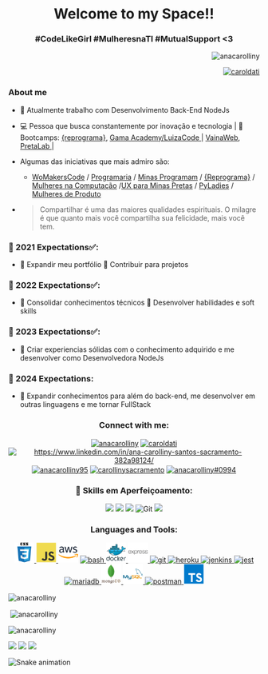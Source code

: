 

<h1 align="center">Welcome to my Space!! </h1>
<h3 align="center">#CodeLikeGirl #MulheresnaTI #MutualSupport <3</h3>

<p align="right"> <img src="https://komarev.com/ghpvc/?username=anacarolliny&label=Profile%20views&color=0e75b6&style=flat" alt="anacarolliny" /> </p>

<p align="right"> <a href="https://twitter.com/caroldati" target="blank"><img src="https://img.shields.io/twitter/follow/caroldati?logo=twitter&style=for-the-badge" alt="caroldati" /></a> </p>


### About me

- 🔭 Atualmente trabalho com Desenvolvimento Back-End NodeJs 


- 💻 Pessoa que busca constantemente por inovação e tecnologia | 🎯 Bootcamps: [{reprograma}](https://reprograma.com.br/), [ Gama Academy/LuizaCode ](https://corp.gama.academy/luiza-code/inscricao)| [VainaWeb](https://www.vainaweb.com.br/), [ PretaLab ](https://www.pretalab.com/)|
  
- Algumas das iniciativas que mais admiro são: 

  - [ WoMakersCode](https://womakerscode.org/)  / [Programaria](https://www.programaria.org/) / [Minas Programam](https://minasprogramam.com/) / [{Reprograma}](https://reprograma.com.br/) / [Mulheres na Computação](https://mulheresnacomputacao.com/) /[UX para Minas Pretas](https://www.digitalhouse.com/br/acoes/pretas-em-ux) / [PyLadies](https://brasil.pyladies.com/) / [Mulheres de Produto](https://mulheresdeproduto.com/) 
  
  
- >Compartilhar é uma das maiores qualidades espirituais. O milagre é que  quanto mais você compartilha sua felicidade, mais você tem.

  

### 🚀 2021 Expectations✅:

- 📂  Expandir meu portfólio  	🤝  Contribuir para projetos 	 
  
### 🚀 2022 Expectations✅:

- 📂  Consolidar conhecimentos técnicos  	🤝  Desenvolver habilidades e soft skills

### 🚀 2023 Expectations✅:

- 📂  Criar experiencias sólidas com o conhecimento adquirido e me desenvolver como Desenvolvedora NodeJs

### 🚀 2024 Expectations:

- 📂  Expandir conhecimentos para além do back-end, me desenvolver em outras linguagens e me tornar FullStack




<h3 align="center">Connect with me:</h3>
<p align="center">
<a href="https://dev.to/anacarolliny" target="blank"><img align="center" src="https://cdn.jsdelivr.net/npm/simple-icons@3.0.1/icons/dev-dot-to.svg" alt="anacarolliny" height="30" width="40" /></a>
<a href="https://twitter.com/caroldati" target="blank"><img align="center" src="https://raw.githubusercontent.com/rahuldkjain/github-profile-readme-generator/master/src/images/icons/Social/twitter.svg" alt="caroldati" height="30" width="40" /></a>
<a href="https://www.linkedin.com/in/anacarolliny/" target="blank"><img align="center" src="https://raw.githubusercontent.com/rahuldkjain/github-profile-readme-generator/master/src/images/icons/Social/linked-in-alt.svg" alt="https://www.linkedin.com/in/ana-carolliny-santos-sacramento-382a98124/" height="30" width="40" /></a>
<a href="https://fb.com/anacarolliny95" target="blank"><img align="center" src="https://raw.githubusercontent.com/rahuldkjain/github-profile-readme-generator/master/src/images/icons/Social/facebook.svg" alt="anacarolliny95" height="30" width="40" /></a>
<a href="https://instagram.com/carollinysacramento" target="blank"><img align="center" src="https://raw.githubusercontent.com/rahuldkjain/github-profile-readme-generator/master/src/images/icons/Social/instagram.svg" alt="carollinysacramento" height="30" width="40" /></a>
<a href="https://discord.gg/anacarolliny#0994" target="blank"><img align="center" src="https://raw.githubusercontent.com/rahuldkjain/github-profile-readme-generator/master/src/images/icons/Social/discord.svg" alt="anacarolliny#0994" height="30" width="40" /></a>
</p>

  

<h3 align="center">🔧 Skills em Aperfeiçoamento:</h3>
<p align="center"> <img 
  
  <img src="https://camo.githubusercontent.com/988b23566a8e239f9717abbed64d36834115c8a8c7082a71c358e04f47f8398c/68747470733a2f2f696d672e736869656c64732e696f2f62616467652f4d7953514c2d3030303030463f7374796c653d666f722d7468652d6261646765266c6f676f3d6d7973716c266c6f676f436f6c6f723d7768697465" data-canonical-src="https://img.shields.io/badge/MySQL-00000F?style=for-the-badge&amp;logo=mysql&amp;logoColor=white" style="max-width: 100%;">
  <img src="https://camo.githubusercontent.com/dfc69d704694f22168bea3d84584663777fa5301dcad5bbcb5459b336da8d554/68747470733a2f2f696d672e736869656c64732e696f2f62616467652f4e6f64652e6a732d3433383533443f7374796c653d666f722d7468652d6261646765266c6f676f3d6e6f64652e6a73266c6f676f436f6c6f723d7768697465" data-canonical-src="https://img.shields.io/badge/Node.js-43853D?style=for-the-badge&amp;logo=node.js&amp;logoColor=white" style="max-width: 100%;">
  <img src="https://camo.githubusercontent.com/6f61ce982d7a61713d63c947148300012945bd4a4cafb8b9313e2426c5a1f273/68747470733a2f2f696d672e736869656c64732e696f2f62616467652f457870726573732e6a732d3430344435393f7374796c653d666f722d7468652d6261646765" data-canonical-src="https://img.shields.io/badge/Express.js-404D59?style=for-the-badge" style="max-width: 100%;">
  <img alt="Git" src="https://camo.githubusercontent.com/ec0d32e85caf4723d5182a75338c89f85a2c3679aed0c46c9ee9fd1c8dc2a316/68747470733a2f2f696d672e736869656c64732e696f2f62616467652f6769742d2532334630353033332e7376673f7374796c653d666f722d7468652d6261646765266c6f676f3d676974266c6f676f436f6c6f723d7768697465" data-canonical-src="https://img.shields.io/badge/git-%23F05033.svg?style=for-the-badge&amp;logo=git&amp;logoColor=white" style="max-width: 100%;">
  
   
  <img src="https://camo.githubusercontent.com/6cf9abe9d706421df40ff4feff208a5728df2b77f9eb21f24d09df00a0d69203/68747470733a2f2f696d672e736869656c64732e696f2f62616467652f547970655363726970742d3030374143433f7374796c653d666f722d7468652d6261646765266c6f676f3d74797065736372697074266c6f676f436f6c6f723d7768697465" data-canonical-src="https://img.shields.io/badge/TypeScript-007ACC?style=for-the-badge&amp;logo=typescript&amp;logoColor=white" style="max-width: 100%;"> 
  
  
<h3 align="center">Languages and Tools:</h3>
<p align="center"> <a href="https://www.w3schools.com/css/" target="_blank"> <img src="https://raw.githubusercontent.com/devicons/devicon/master/icons/css3/css3-original-wordmark.svg" alt="css3" width="40" height="40"/> </a>   <a href="https://developer.mozilla.org/en-US/docs/Web/JavaScript" target="_blank"> <img src="https://raw.githubusercontent.com/devicons/devicon/master/icons/javascript/javascript-original.svg" alt="javascript" width="40" height="40"/> </a><img src="https://raw.githubusercontent.com/devicons/devicon/master/icons/amazonwebservices/amazonwebservices-original-wordmark.svg" alt="aws" width="40" height="40"/> </a> <a href="https://www.gnu.org/software/bash/" target="_blank" rel="noreferrer"> <img src="https://www.vectorlogo.zone/logos/gnu_bash/gnu_bash-icon.svg" alt="bash" width="40" height="40"/> </a><a href="https://www.docker.com/" target="_blank" rel="noreferrer"> <img src="https://raw.githubusercontent.com/devicons/devicon/master/icons/docker/docker-original-wordmark.svg" alt="docker" width="40" height="40"/> </a> <a href="https://expressjs.com" target="_blank" rel="noreferrer"> <img src="https://raw.githubusercontent.com/devicons/devicon/master/icons/express/express-original-wordmark.svg" alt="express" width="40" height="40"/> </a> <a href="https://git-scm.com/" target="_blank" rel="noreferrer"> <img src="https://www.vectorlogo.zone/logos/git-scm/git-scm-icon.svg" alt="git" width="40" height="40"/> </a>  <a href="https://heroku.com" target="_blank" rel="noreferrer"> <img src="https://www.vectorlogo.zone/logos/heroku/heroku-icon.svg" alt="heroku" width="40" height="40"/> </a> <a href="https://www.jenkins.io" target="_blank" rel="noreferrer"> <img src="https://www.vectorlogo.zone/logos/jenkins/jenkins-icon.svg" alt="jenkins" width="40" height="40"/> </a> <a href="https://jestjs.io" target="_blank" rel="noreferrer"> <img src="https://www.vectorlogo.zone/logos/jestjsio/jestjsio-icon.svg" alt="jest" width="40" height="40"/> </a> <a href="https://mariadb.org/" target="_blank" rel="noreferrer"> <img src="https://www.vectorlogo.zone/logos/mariadb/mariadb-icon.svg" alt="mariadb" width="40" height="40"/> </a> <a href="https://www.mongodb.com/" target="_blank" rel="noreferrer"> <img src="https://raw.githubusercontent.com/devicons/devicon/master/icons/mongodb/mongodb-original-wordmark.svg" alt="mongodb" width="40" height="40"/> </a> <a href="https://www.mysql.com/" target="_blank" rel="noreferrer"> <img src="https://raw.githubusercontent.com/devicons/devicon/master/icons/mysql/mysql-original-wordmark.svg" alt="mysql" width="40" height="40"/> </a>  <a href="https://postman.com" target="_blank" rel="noreferrer"> <img src="https://www.vectorlogo.zone/logos/getpostman/getpostman-icon.svg" alt="postman" width="40" height="40"/> </a> <a href="https://www.typescriptlang.org/" target="_blank" rel="noreferrer"> <img src="https://raw.githubusercontent.com/devicons/devicon/master/icons/typescript/typescript-original.svg" alt="typescript" width="40" height="40"/> </a> 
  </p>
  
  
  
  
  
<p><img align="center" src="https://github-readme-stats.vercel.app/api/top-langs?username=anacarolliny&show_icons=true&locale=en&layout=compact" alt="anacarolliny" /></p>

<p>&nbsp;<img align="center" src="https://github-readme-stats.vercel.app/api?username=anacarolliny&show_icons=true&locale=en" alt="anacarolliny" /></p>

<p><img align="center" src="https://github-readme-streak-stats.herokuapp.com/?user=anacarolliny&" alt="anacarolliny" /></p>



![](https://media3.giphy.com/media/H3ZUIgnoHykSVP8ZBK/200.gif?cid=95b2794482c5a7d8bd9494d4dddde8193cdef1c17fd84427&rid=200.gif&ct=s)
![](https://i.imgur.com/5CpZTSR.gif)
![](https://media.giphy.com/headers/codelikeagirl/FTJrsErBEkuZ.jpg)
 
  
  <div> 
  
 
  ![Snake animation](https://github.com/anacarolliny/anacarolliny/blob/output/github-contribution-grid-snake.svg)
 
</div>

